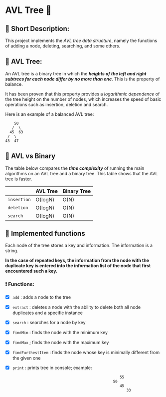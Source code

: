 # AVL Tree :deciduous_tree: 
## :pushpin: Short Description:
   This project implements the _AVL tree data structure_, namely the functions of adding a node, deleting, searching, and some others.
## :pushpin: AVL Tree:
   An AVL tree is a binary tree in which the **_heights of the left and right subtrees for each node differ by no more than one_**. This is the property of balance.
   
   It has been proven that this property provides a _logarithmic dependence_ of the tree height on the number of nodes, which increases the speed of basic operations        such as insertion, deletion and search.
   
   Here is an example of a balanced AVL tree:
   
        50
       /  \
      45  63
     /  \
    43  47
    
## :pushpin: AVL vs Binary 
   The table below compares the **_time complexity_** of running the main algorithms on an AVL tree and a binary tree.
   This table shows that the AVL tree is faster.

   |             | AVL Tree | Binary Tree |
   |-------------|----------|-------------|
   | `insertion` | O(logN)  |    O(N)     |
   | `deletion`  | O(logN)  |    O(N)     |
   | `search`    | O(logN)  |    O(N)     |
   
## :pushpin: Implemented functions
   Each node of the tree stores a key and information. The information is a string.
   
   **In the case of repeated keys, the information from the node with the duplicate key is entered into the information list of the node that first encountered such a     key.**
   
   ### :exclamation: Functions:

   - [x] `add` : adds a node to the tree
   - [x] `extract` : deletes a node with the ability to delete both all node duplicates and a specific instance
   - [x] `search` : searches for a node by key
   - [x] `findMin` : finds the node with the minimum key
   - [x] `findMax` ; finds the node with the maximum key
   - [x] `findFurthestItem` : finds the node whose key is minimally different from the given one
   - [x] `print` : prints tree in console; example:   
   
                                                   
                                                         55 
                                                      50   
                                                         45
                                                            33
   
                                               
